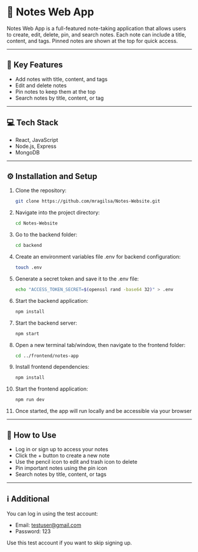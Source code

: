 # 📝 Notes Web App

Notes Web App is a full-featured note-taking application that allows users to create, edit, delete, pin, and search notes. Each note can include a title, content, and tags. Pinned notes are shown at the top for quick access.

---

## 🔑 Key Features

- Add notes with title, content, and tags
- Edit and delete notes
- Pin notes to keep them at the top
- Search notes by title, content, or tag

---

## 💻 Tech Stack

- React, JavaScript
- Node.js, Express
- MongoDB

---

## ⚙️ Installation and Setup

1. Clone the repository:
   ``` bash
   git clone https://github.com/mragilsa/Notes-Website.git  

2. Navigate into the project directory:
   ``` bash
   cd Notes-Website  

3. Go to the backend folder:
   ``` bash
   cd backend

4. Create an environment variables file .env for backend configuration:
   ``` bash
   touch .env

5. Generate a secret token and save it to the .env file:
   ``` bash
   echo "ACCESS_TOKEN_SECRET=$(openssl rand -base64 32)" > .env

6. Start the backend application:
   ``` bash
   npm install
   
7. Start the backend server:
   ``` bash
   npm start
   
8. Open a new terminal tab/window, then navigate to the frontend folder:
    ``` bash
    cd ../frontend/notes-app
    
9. Install frontend dependencies:
    ``` bash
    npm install
    
10. Start the frontend application:
    ``` bash
    npm run dev
    
11. Once started, the app will run locally and be accessible via your browser
   
---

## 📘 How to Use
- Log in or sign up to access your notes
- Click the + button to create a new note
- Use the pencil icon to edit and trash icon to delete
- Pin important notes using the pin icon
- Search notes by title, content, or tags

---

## ℹ️ Additional
You can log in using the test account:
- Email: testuser@gmail.com
- Password: 123

Use this test account if you want to skip signing up.

